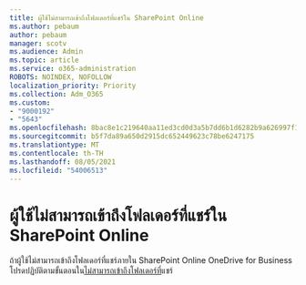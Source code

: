 ```yaml
---
title: ผู้ใช้ไม่สามารถเข้าถึงโฟลเดอร์ที่แชร์ใน SharePoint Online
ms.author: pebaum
author: pebaum
manager: scotv
ms.audience: Admin
ms.topic: article
ms.service: o365-administration
ROBOTS: NOINDEX, NOFOLLOW
localization_priority: Priority
ms.collection: Adm_O365
ms.custom:
- "9000192"
- "5643"
ms.openlocfilehash: 8bac8e1c219640aa11ed3cd0d3a5b7dd6b1d6282b9a626997f18431b037d2cdb
ms.sourcegitcommit: b5f7da89a650d2915dc652449623c78be6247175
ms.translationtype: MT
ms.contentlocale: th-TH
ms.lasthandoff: 08/05/2021
ms.locfileid: "54006513"
---
```

# <a name="users-cant-access-a-shared-folder-in-sharepoint-online"></a>ผู้ใช้ไม่สามารถเข้าถึงโฟลเดอร์ที่แชร์ใน SharePoint Online

ถ้าผู้ใช้ไม่สามารถเข้าถึงโฟลเดอร์ที่แชร์ภายใน SharePoint Online OneDrive for Business โปรดปฏิบัติตามขั้นตอนใน[ไม่สามารถเข้าถึงโฟลเดอร์ที่](https://docs.microsoft.com/sharepoint/troubleshoot/sharing-and-permissions/cannot-access-shared-folder)แชร์
